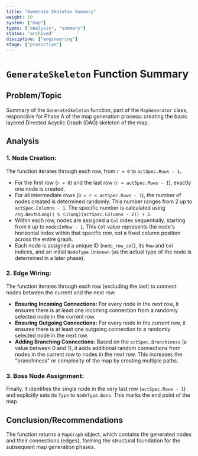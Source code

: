 ```yaml
---
title: "Generate Skeleton Summary"
weight: 10
system: ["map"]
types: ["analysis", "summary"]
status: "archived"
discipline: ["engineering"]
stage: ["production"]
---
```


# `GenerateSkeleton` Function Summary

## Problem/Topic

Summary of the `GenerateSkeleton` function, part of the `MapGenerator` class, responsible for Phase A of the map generation process: creating the basic layered Directed Acyclic Graph (DAG) skeleton of the map.

## Analysis

### 1. Node Creation:

The function iterates through each row, from `r = 0` to `actSpec.Rows - 1`.
*   For the first row (`r = 0`) and the last row (`r = actSpec.Rows - 1`), exactly one node is created.
*   For all intermediate rows (`0 < r < actSpec.Rows - 1`), the number of nodes created is determined randomly. This number ranges from 2 up to `actSpec.Columns - 1`. The specific number is calculated using `rng.NextULong() % (ulong)(actSpec.Columns - 2)) + 2`.
*   Within each row, nodes are assigned a `Col` index sequentially, starting from `0` up to `nodesInRow - 1`. This `Col` value represents the node's horizontal index within that specific row, not a fixed column position across the entire graph.
*   Each node is assigned a unique ID (`node_row_col`), its `Row` and `Col` indices, and an initial `NodeType.Unknown` (as the actual type of the node is determined in a later phase).

### 2. Edge Wiring:

The function iterates through each row (excluding the last) to connect nodes between the current and the next row.
*   **Ensuring Incoming Connections:** For every node in the *next* row, it ensures there is at least one incoming connection from a randomly selected node in the current row.
*   **Ensuring Outgoing Connections:** For every node in the *current* row, it ensures there is at least one outgoing connection to a randomly selected node in the next row.
*   **Adding Branching Connections:** Based on the `actSpec.Branchiness` (a value between 0 and 1), it adds additional random connections from nodes in the current row to nodes in the next row. This increases the "branchiness" or complexity of the map by creating multiple paths.

### 3. Boss Node Assignment:

Finally, it identifies the single node in the very last row (`actSpec.Rows - 1`) and explicitly sets its `Type` to `NodeType.Boss`. This marks the end point of the map.

## Conclusion/Recommendations

The function returns a `MapGraph` object, which contains the generated nodes and their connections (edges), forming the structural foundation for the subsequent map generation phases.
